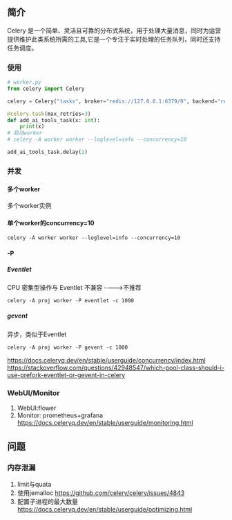 ## 简介

Celery 是一个简单、灵活且可靠的分布式系统，用于处理大量消息，同时为运营提供维护此类系统所需的工具,它是一个专注于实时处理的任务队列，同时还支持任务调度。

### 使用

```python
# worker.py
from celery import Celery

celery = Celery("tasks", broker="redis://127.0.0.1:6379/0", backend="redis://127.0.0.1:6379/0")

@celery.task(max_retries=3)
def add_ai_tools_task(x: int):
    print(x)
# 启动worker
# celery -A worker worker --loglevel=info --concurrency=10

add_ai_tools_task.delay(1)
```

### 并发

#### 多个worker

多个worker实例

#### 单个worker的concurrency=10

```
celery -A worker worker --loglevel=info --concurrency=10
```

#### -P

##### Eventlet

CPU 密集型操作与 Eventlet 不兼容 ---->不推荐

```shell
celery -A proj worker -P eventlet -c 1000
```

##### gevent

异步，类似于Eventlet

```shell
celery -A proj worker -P gevent -c 1000
```

<https://docs.celeryq.dev/en/stable/userguide/concurrency/index.html>
<https://stackoverflow.com/questions/42948547/which-pool-class-should-i-use-prefork-eventlet-or-gevent-in-celery>

### WebUI/Monitor

1. WebUI:flower
2. Monitor: prometheus+grafana
<https://docs.celeryq.dev/en/stable/userguide/monitoring.html>

## 问题

### 内存泄漏

1. limit与quata
2. 使用jemalloc
<https://github.com/celery/celery/issues/4843>
3. 配置子进程的最大数量
<https://docs.celeryq.dev/en/stable/userguide/optimizing.html>
